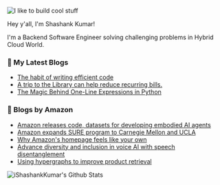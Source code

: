 ![I like to build cool stuff](https://res.cloudinary.com/dt8g3rhcy/image/upload/v1595929574/i_like_to_build_cool_shit._1_nzbwjh.png)

Hey y'all, I'm Shashank Kumar! 

I'm a Backend Software Engineer solving challenging problems in Hybrid Cloud World.

### 📕 My Latest Blogs
<!-- BLOG-POST-LIST:START -->
- [The habit of writing efficient code](https://medium.com/@ishashankkumar/the-habit-of-writing-efficient-code-153b05f04269?source=rss-d24dda280d5f------2)
- [A trip to the Library can help reduce recurring bills.](https://medium.com/swlh/a-trip-to-the-library-can-help-reduce-recurring-bills-23bca495cdf5?source=rss-d24dda280d5f------2)
- [The Magic Behind One-Line Expressions in Python](https://medium.com/swlh/the-magic-behind-one-line-expressions-in-python-816c10180c5c?source=rss-d24dda280d5f------2)
<!-- BLOG-POST-LIST:END -->

### 📕 Blogs by Amazon
<!-- AMAZON-BLOG-POST-LIST:START -->
- [Amazon releases code, datasets for developing embodied AI agents](https://www.amazon.science/blog/amazon-releases-code-datasets-for-developing-embodied-ai-agents)
- [Amazon expands SURE program to Carnegie Mellon and UCLA](https://www.amazon.science/news-and-features/amazon-expands-sure-program-to-carnegie-mellon-and-ucla)
- [Why Amazon&#39;s homepage feels like your own](https://www.amazon.science/working-at-amazon/ren-zhang-director-of-research-science-personalization-strategic-initiative)
- [Advance diversity and inclusion in voice AI with speech disentanglement](https://www.amazon.science/news-and-features/remars-revisited-advance-diversity-and-inclusion-in-voice-ai-with-speech-disentanglement)
- [Using hypergraphs to improve product retrieval](https://www.amazon.science/blog/using-hypergraphs-to-improve-product-retrieval)
<!-- AMAZON-BLOG-POST-LIST:END -->



<img align="center" alt="iShashankKumar's Github Stats" src="https://github-readme-stats.vercel.app/api?username=ishashankkumar&show_icons=true&hide_border=true" />
